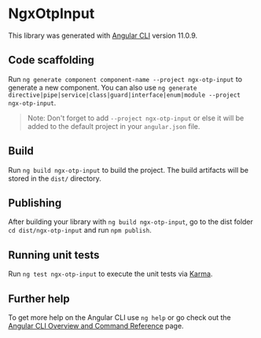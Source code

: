 # NgxOtpInput

This library was generated with [Angular CLI](https://github.com/angular/angular-cli) version 11.0.9.

## Code scaffolding

Run `ng generate component component-name --project ngx-otp-input` to generate a new component. You can also use `ng generate directive|pipe|service|class|guard|interface|enum|module --project ngx-otp-input`.
> Note: Don't forget to add `--project ngx-otp-input` or else it will be added to the default project in your `angular.json` file. 

## Build

Run `ng build ngx-otp-input` to build the project. The build artifacts will be stored in the `dist/` directory.

## Publishing

After building your library with `ng build ngx-otp-input`, go to the dist folder `cd dist/ngx-otp-input` and run `npm publish`.

## Running unit tests

Run `ng test ngx-otp-input` to execute the unit tests via [Karma](https://karma-runner.github.io).

## Further help

To get more help on the Angular CLI use `ng help` or go check out the [Angular CLI Overview and Command Reference](https://angular.io/cli) page.
